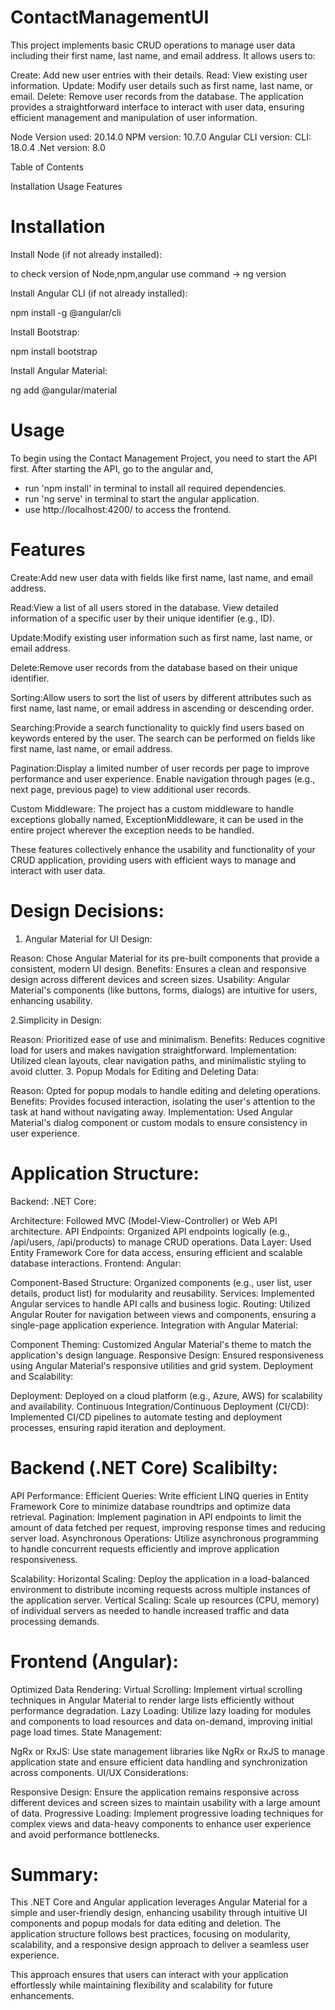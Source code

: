 # ContactManagementUI

This project implements basic CRUD operations to manage user data including their first name, last name, and email address. It allows users to:

Create: Add new user entries with their details.
Read: View existing user information.
Update: Modify user details such as first name, last name, or email.
Delete: Remove user records from the database.
The application provides a straightforward interface to interact with user data, ensuring efficient management and manipulation of user information.

Node Version used: 20.14.0
NPM version: 10.7.0
Angular CLI version:  CLI: 18.0.4
.Net version: 8.0

Table of Contents

Installation
Usage
Features

# Installation

Install Node (if not already installed):

to check version of Node,npm,angular use command -> ng version

Install Angular CLI (if not already installed):

npm install -g @angular/cli

Install Bootstrap:

npm install bootstrap

Install Angular Material:

ng add @angular/material


# Usage

To begin using the Contact Management Project, you need to start the API first.
After starting the API, go to the angular and,

- run 'npm install' in terminal to install all required dependencies.
- run 'ng serve' in terminal to start the angular application.
- use http://localhost:4200/ to access the frontend.

# Features

Create:Add new user data with fields like first name, last name, and email address.

Read:View a list of all users stored in the database.
View detailed information of a specific user by their unique identifier (e.g., ID).

Update:Modify existing user information such as first name, last name, or email address.

Delete:Remove user records from the database based on their unique identifier.

Sorting:Allow users to sort the list of users by different attributes such as first name, last name, or email address in ascending or descending order.

Searching:Provide a search functionality to quickly find users based on keywords entered by the user. The search can be performed on fields like first name, last name, or email address.

Pagination:Display a limited number of user records per page to improve performance and user experience.
Enable navigation through pages (e.g., next page, previous page) to view additional user records.

Custom Middleware: The project has a custom middleware to handle exceptions globally named, ExceptionMiddleware, it can be used in the entire project wherever the exception needs to be handled.

These features collectively enhance the usability and functionality of your CRUD application, providing users with efficient ways to manage and interact with user data.

# Design Decisions:
1. Angular Material for UI Design:

Reason: Chose Angular Material for its pre-built components that provide a consistent, modern UI design.
Benefits: Ensures a clean and responsive design across different devices and screen sizes.
Usability: Angular Material's components (like buttons, forms, dialogs) are intuitive for users, enhancing usability.

2.Simplicity in Design:

Reason: Prioritized ease of use and minimalism.
Benefits: Reduces cognitive load for users and makes navigation straightforward.
Implementation: Utilized clean layouts, clear navigation paths, and minimalistic styling to avoid clutter.
3. Popup Modals for Editing and Deleting Data:

Reason: Opted for popup modals to handle editing and deleting operations.
Benefits: Provides focused interaction, isolating the user's attention to the task at hand without navigating away.
Implementation: Used Angular Material's dialog component or custom modals to ensure consistency in user experience.

# Application Structure:
Backend: .NET Core:

Architecture: Followed MVC (Model-View-Controller) or Web API architecture.
API Endpoints: Organized API endpoints logically (e.g., /api/users, /api/products) to manage CRUD operations.
Data Layer: Used Entity Framework Core for data access, ensuring efficient and scalable database interactions.
Frontend: Angular:

Component-Based Structure: Organized components (e.g., user list, user details, product list) for modularity and reusability.
Services: Implemented Angular services to handle API calls and business logic.
Routing: Utilized Angular Router for navigation between views and components, ensuring a single-page application experience.
Integration with Angular Material:

Component Theming: Customized Angular Material's theme to match the application's design language.
Responsive Design: Ensured responsiveness using Angular Material's responsive utilities and grid system.
Deployment and Scalability:

Deployment: Deployed on a cloud platform (e.g., Azure, AWS) for scalability and availability.
Continuous Integration/Continuous Deployment (CI/CD): Implemented CI/CD pipelines to automate testing and deployment processes, ensuring rapid iteration and deployment.

# Backend (.NET Core) Scalibilty:

API Performance: Efficient Queries: Write efficient LINQ queries in Entity Framework Core to minimize database roundtrips and optimize data retrieval.
Pagination: Implement pagination in API endpoints to limit the amount of data fetched per request, improving response times and reducing server load.
Asynchronous Operations: Utilize asynchronous programming to handle concurrent requests efficiently and improve application responsiveness.

Scalability: Horizontal Scaling: Deploy the application in a load-balanced environment to distribute incoming requests across multiple instances of the application server.
Vertical Scaling: Scale up resources (CPU, memory) of individual servers as needed to handle increased traffic and data processing demands.

# Frontend (Angular):

Optimized Data Rendering: Virtual Scrolling: Implement virtual scrolling techniques in Angular Material to render large lists efficiently without performance degradation.
Lazy Loading: Utilize lazy loading for modules and components to load resources and data on-demand, improving initial page load times.
State Management:

NgRx or RxJS: Use state management libraries like NgRx or RxJS to manage application state and ensure efficient data handling and synchronization across components.
UI/UX Considerations:

Responsive Design: Ensure the application remains responsive across different devices and screen sizes to maintain usability with a large amount of data.
Progressive Loading: Implement progressive loading techniques for complex views and data-heavy components to enhance user experience and avoid performance bottlenecks.

# Summary:
This .NET Core and Angular application leverages Angular Material for a simple and user-friendly design, enhancing usability through intuitive UI components and popup modals for data editing and deletion. The application structure follows best practices, focusing on modularity, scalability, and a responsive design approach to deliver a seamless user experience.

This approach ensures that users can interact with your application effortlessly while maintaining flexibility and scalability for future enhancements.
